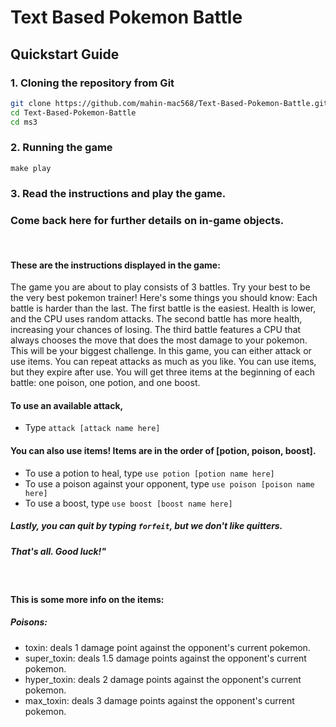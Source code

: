 # Text Based Pokemon Battle

## Quickstart Guide
### 1. Cloning the repository from Git
```bash
git clone https://github.com/mahin-mac568/Text-Based-Pokemon-Battle.git
cd Text-Based-Pokemon-Battle
cd ms3
```
### 2. Running the game 
```
make play
```
### 3. Read the instructions and play the game. 
### Come back here for further details on in-game objects. 
<p><br></p>

#### These are the instructions displayed in the game: 
    
The game you are about to play consists of 3 battles. Try your best to be the very best pokemon trainer! Here's some things you should know: 
Each battle is harder than the last. The first battle is the easiest. Health is lower, and the CPU uses random attacks. The second battle has 
more health, increasing your chances of losing. The third battle features a CPU that always chooses the move that does the most damage to your 
pokemon. This will be your biggest challenge. In this game, you can either attack or use items. You can repeat attacks as much as you like. 
You can use items, but they expire after use. You will get three items at the beginning of each battle: one poison, one potion, and one boost.

#### To use an available attack, 
- Type ```attack [attack name here]```

#### You can also use items! Items are in the order of [potion, poison, boost].
- To use a potion to heal, type ```use potion [potion name here]```
- To use a poison against your opponent, type ```use poison [poison name here]```
- To use a boost, type ```use boost [boost name here]```

##### Lastly, you can quit by typing ```forfeit```, but we don't like quitters.

##### That's all. Good luck!"
<p><br></p>

#### This is some more info on the items: 
##### Poisons:
- toxin: deals 1 damage point against the opponent's current pokemon. 
- super_toxin: deals 1.5 damage points against the opponent's current pokemon.
- hyper_toxin: deals 2 damage points against the opponent's current pokemon.
- max_toxin: deals 3 damage points against the opponent's current pokemon.
